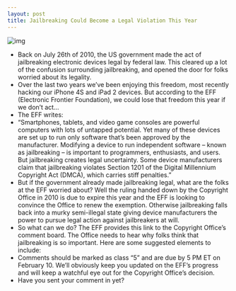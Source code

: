 ```yaml
---
layout: post
title: Jailbreaking Could Become a Legal Violation This Year
---
```

![img](http://media.idownloadblog.com/wp-content/uploads/2012/01/jailbroken-iphone-4s.jpg)
* Back on July 26th of 2010, the US government made the act of jailbreaking electronic devices legal by federal law. This cleared up a lot of the confusion surrounding jailbreaking, and opened the door for folks worried about its legality.
* Over the last two years we’ve been enjoying this freedom, most recently hacking our iPhone 4S and iPad 2 devices. But according to the EFF (Electronic Frontier Foundation), we could lose that freedom this year if we don’t act…
* The EFF writes:
* “Smartphones, tablets, and video game consoles are powerful computers with lots of untapped potential. Yet many of these devices are set up to run only software that’s been approved by the manufacturer. Modifying a device to run independent software – known as jailbreaking – is important to programmers, enthusiasts, and users. But jailbreaking creates legal uncertainty. Some device manufacturers claim that jailbreaking violates Section 1201 of the Digital Millennium Copyright Act (DMCA), which carries stiff penalties.”
* But if the government already made jailbreaking legal, what are the folks at the EFF worried about? Well the ruling handed down by the Copyright Office in 2010 is due to expire this year and the EFF is looking to convince the Office to renew the exemption. Otherwise jailbreaking falls back into a murky semi-illegal state giving device manufacturers the power to pursue legal action against jailbreakers at will.
* So what can we do? The EFF provides this link to the Copyright Office’s comment board. The Office needs to hear why folks think that jailbreaking is so important. Here are some suggested elements to include:
* Comments should be marked as class “5” and are due by 5 PM ET on February 10. We’ll obviously keep you updated on the EFF’s progress and will keep a watchful eye out for the Copyright Office’s decision.
* Have you sent your comment in yet?


